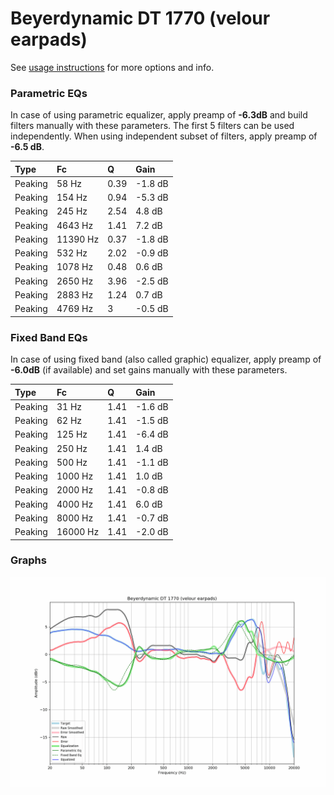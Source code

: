 # Beyerdynamic DT 1770 (velour earpads)
See [usage instructions](https://github.com/jaakkopasanen/AutoEq#usage) for more options and info.

### Parametric EQs
In case of using parametric equalizer, apply preamp of **-6.3dB** and build filters manually
with these parameters. The first 5 filters can be used independently.
When using independent subset of filters, apply preamp of **-6.5 dB**.

| Type    | Fc       |    Q | Gain    |
|:--------|:---------|:-----|:--------|
| Peaking | 58 Hz    | 0.39 | -1.8 dB |
| Peaking | 154 Hz   | 0.94 | -5.3 dB |
| Peaking | 245 Hz   | 2.54 | 4.8 dB  |
| Peaking | 4643 Hz  | 1.41 | 7.2 dB  |
| Peaking | 11390 Hz | 0.37 | -1.8 dB |
| Peaking | 532 Hz   | 2.02 | -0.9 dB |
| Peaking | 1078 Hz  | 0.48 | 0.6 dB  |
| Peaking | 2650 Hz  | 3.96 | -2.5 dB |
| Peaking | 2883 Hz  | 1.24 | 0.7 dB  |
| Peaking | 4769 Hz  | 3    | -0.5 dB |

### Fixed Band EQs
In case of using fixed band (also called graphic) equalizer, apply preamp of **-6.0dB**
(if available) and set gains manually with these parameters.

| Type    | Fc       |    Q | Gain    |
|:--------|:---------|:-----|:--------|
| Peaking | 31 Hz    | 1.41 | -1.6 dB |
| Peaking | 62 Hz    | 1.41 | -1.5 dB |
| Peaking | 125 Hz   | 1.41 | -6.4 dB |
| Peaking | 250 Hz   | 1.41 | 1.4 dB  |
| Peaking | 500 Hz   | 1.41 | -1.1 dB |
| Peaking | 1000 Hz  | 1.41 | 1.0 dB  |
| Peaking | 2000 Hz  | 1.41 | -0.8 dB |
| Peaking | 4000 Hz  | 1.41 | 6.0 dB  |
| Peaking | 8000 Hz  | 1.41 | -0.7 dB |
| Peaking | 16000 Hz | 1.41 | -2.0 dB |

### Graphs
![](./Beyerdynamic%20DT%201770%20(velour%20earpads).png)